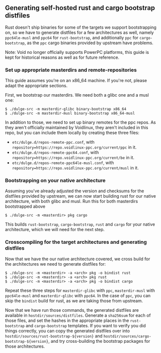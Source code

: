 ## Generating self-hosted rust and cargo bootstrap distfiles

Rust doesn't ship binaries for some of the targets we support bootstrapping on,
so we have to generate distfiles for a few architectures as well, namely
`ppc64le-musl` and `ppc64` for `rust-bootstrap`, and additionally `ppc` for
`cargo-bootstrap`, as the `ppc` cargo binaries provided by upstream have
problems.

Note: Void no longer officially supports PowerPC platforms,
this guide is kept for historical reasons as well as for future reference.

### Set up appropriate masterdirs and remote-repositories

This guide assumes you're on an x86\_64 machine. If you're not, please adapt the
appropriate sections.

First, we bootstrap our masterdirs. We need both a glibc one and a musl one:

```
$ ./dulge-src -m masterdir-glibc binary-bootstrap x86_64
$ ./dulge-src -m masterdir-musl binary-bootstrap x86_64-musl
```

In addition to those, we need to set up binary remotes for the ppc repos. As
they aren't officially maintained by Voidlinux, they aren't included in this
repo, but you can include them locally by creating these three files:

- `etc/dulge.d/repos-remote-ppc.conf`, with
  `repository=https://repo.voidlinux-ppc.org/current/ppc` in it.
- `etc/dulge.d/repos-remote-ppc64.conf`, with
  `repository=https://repo.voidlinux-ppc.org/current/be` in it.
- `etc/dulge.d/repos-remote-ppc64le-musl.conf`, with
  `repository=https://repo.voidlinux-ppc.org/current/musl` in it.

### Bootstrapping on your native architecture

Assuming you've already adjusted the version and checksums for the distfiles
provided by upstream, we can now start building rust for our native
architecture, with both glibc and musl. Run this for both masterdirs
bootstrapped above

```
$ ./dulge-src -m <masterdir> pkg cargo
```

This builds `rust-bootstrap`, `cargo-bootstrap`, `rust` and `cargo` for your
native architecture, which we will need for the next step.

### Crosscompiling for the target architectures and generating distfiles

Now that we have the our native architecture covered, we cross build for the
architectures we need to generate distfiles for:

```
$ ./dulge-src -m <masterdir> -a <arch> pkg -o bindist rust
$ ./dulge-src -m <masterdir> -a <arch> pkg rust
$ ./dulge-src -m <masterdir> -a <arch> pkg -o bindist cargo
```

Repeat these three steps for `masterdir-glibc` with `ppc`, `masterdir-musl` with
`ppc64le-musl` and `masterdir-glibc` with `ppc64`. In the case of `ppc`, you can
skip the `bindist` build for rust, as we are taking those from upstream.

Now that we have run those commands, the generated distfiles are available in
`hostdir/sources/distfiles`. Generate a `sha256sum` for each of those files, and
set the hashes in the appropriate places in the `rust-bootstrap` and
`cargo-bootstrap` templates. If you want to verify you did things correctly, you
can copy the generated distfiles over into `hostdir/sources/rust-bootstrap-${version}`
and `hostdir/sources/cargo-bootstrap-${version}`, and try cross-building the
bootstrap packages for those architectures.
